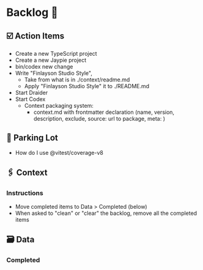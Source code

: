 # Backlog 📜

## ☑️ Action Items

- Create a new TypeScript project
- Create a new Jaypie project
- bin/codex new change
- Write "Finlayson Studio Style", 
  - Take from what is in ./context/readme.md
  - Apply "Finlayson Studio Style" it to ./README.md
- Start Draider
- Start Codex
  - Context packaging system:
    - context.md with frontmatter declaration (name, version, description, exclude, source: url to package, meta: <Any>)

## 🚦 Parking Lot

* How do I use @vitest/coverage-v8

## 🖇️ Context

### Instructions

* Move completed items to Data > Completed (below)
* When asked to "clean" or "clear" the backlog, remove all the completed items

## 🗃️ Data

### Completed
